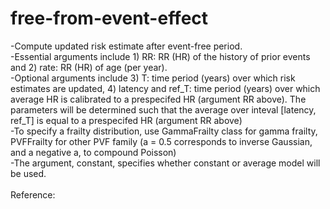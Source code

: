# free-from-event-effect
-Compute updated risk estimate after event-free period. <br>
-Essential arguments include 1) RR: RR (HR) of the history of prior events and 2) rate: RR (HR) of age (per year). <br>
-Optional arguments include 3) T: time period (years) over which risk estimates are updated, 4) latency and ref_T: time period (years) over which average HR is calibrated to a prespecifed HR (argument RR above). The parameters will be determined such that the average over inteval [latency, ref_T] is equal to a prespecifed HR (argument RR above) <br>
-To specify a frailty distribution, use GammaFrailty class for gamma frailty, PVFFrailty for other PVF family (a = 0.5 corresponds to inverse Gaussian, and a negative a, to compound Poisson) <br>
-The argument, constant, specifies whether constant or average model will be used. <br>
 <br>
Reference:

